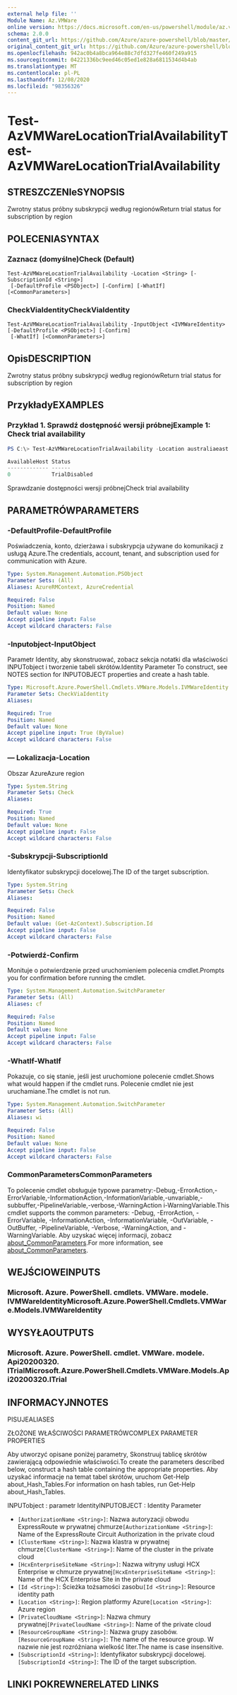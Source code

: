 ```yaml
---
external help file: ''
Module Name: Az.VMWare
online version: https://docs.microsoft.com/en-us/powershell/module/az.vmware/test-azvmwarelocationtrialavailability
schema: 2.0.0
content_git_url: https://github.com/Azure/azure-powershell/blob/master/src/VMWare/help/Test-AzVMWareLocationTrialAvailability.md
original_content_git_url: https://github.com/Azure/azure-powershell/blob/master/src/VMWare/help/Test-AzVMWareLocationTrialAvailability.md
ms.openlocfilehash: 942ac0b4a8bca964e88c7dfd327fe460f249a915
ms.sourcegitcommit: 04221336bc9eed46c05ed1e828a6811534d4b4ab
ms.translationtype: MT
ms.contentlocale: pl-PL
ms.lasthandoff: 12/08/2020
ms.locfileid: "98356326"
---
```

# <span data-ttu-id="3a9bb-101">Test-AzVMWareLocationTrialAvailability</span><span class="sxs-lookup"><span data-stu-id="3a9bb-101">Test-AzVMWareLocationTrialAvailability</span></span>

## <span data-ttu-id="3a9bb-102">STRESZCZENIe</span><span class="sxs-lookup"><span data-stu-id="3a9bb-102">SYNOPSIS</span></span>
<span data-ttu-id="3a9bb-103">Zwrotny status próbny subskrypcji według regionów</span><span class="sxs-lookup"><span data-stu-id="3a9bb-103">Return trial status for subscription by region</span></span>

## <span data-ttu-id="3a9bb-104">POLECENIA</span><span class="sxs-lookup"><span data-stu-id="3a9bb-104">SYNTAX</span></span>

### <span data-ttu-id="3a9bb-105">Zaznacz (domyślne)</span><span class="sxs-lookup"><span data-stu-id="3a9bb-105">Check (Default)</span></span>
```
Test-AzVMWareLocationTrialAvailability -Location <String> [-SubscriptionId <String>]
 [-DefaultProfile <PSObject>] [-Confirm] [-WhatIf] [<CommonParameters>]
```

### <span data-ttu-id="3a9bb-106">CheckViaIdentity</span><span class="sxs-lookup"><span data-stu-id="3a9bb-106">CheckViaIdentity</span></span>
```
Test-AzVMWareLocationTrialAvailability -InputObject <IVMWareIdentity> [-DefaultProfile <PSObject>] [-Confirm]
 [-WhatIf] [<CommonParameters>]
```

## <span data-ttu-id="3a9bb-107">Opis</span><span class="sxs-lookup"><span data-stu-id="3a9bb-107">DESCRIPTION</span></span>
<span data-ttu-id="3a9bb-108">Zwrotny status próbny subskrypcji według regionów</span><span class="sxs-lookup"><span data-stu-id="3a9bb-108">Return trial status for subscription by region</span></span>

## <span data-ttu-id="3a9bb-109">Przykłady</span><span class="sxs-lookup"><span data-stu-id="3a9bb-109">EXAMPLES</span></span>

### <span data-ttu-id="3a9bb-110">Przykład 1. Sprawdź dostępność wersji próbnej</span><span class="sxs-lookup"><span data-stu-id="3a9bb-110">Example 1: Check trial availability</span></span>
```powershell
PS C:\> Test-AzVMWareLocationTrialAvailability -Location australiaeast

AvailableHost Status
------------- ------
0             TrialDisabled
```

<span data-ttu-id="3a9bb-111">Sprawdzanie dostępności wersji próbnej</span><span class="sxs-lookup"><span data-stu-id="3a9bb-111">Check trial availability</span></span>

## <span data-ttu-id="3a9bb-112">PARAMETRÓW</span><span class="sxs-lookup"><span data-stu-id="3a9bb-112">PARAMETERS</span></span>

### <span data-ttu-id="3a9bb-113">-DefaultProfile</span><span class="sxs-lookup"><span data-stu-id="3a9bb-113">-DefaultProfile</span></span>
<span data-ttu-id="3a9bb-114">Poświadczenia, konto, dzierżawa i subskrypcja używane do komunikacji z usługą Azure.</span><span class="sxs-lookup"><span data-stu-id="3a9bb-114">The credentials, account, tenant, and subscription used for communication with Azure.</span></span>

```yaml
Type: System.Management.Automation.PSObject
Parameter Sets: (All)
Aliases: AzureRMContext, AzureCredential

Required: False
Position: Named
Default value: None
Accept pipeline input: False
Accept wildcard characters: False
```

### <span data-ttu-id="3a9bb-115">-Inputobject</span><span class="sxs-lookup"><span data-stu-id="3a9bb-115">-InputObject</span></span>
<span data-ttu-id="3a9bb-116">Parametr Identity, aby skonstruować, zobacz sekcja notatki dla właściwości INPUTobject i tworzenie tabeli skrótów.</span><span class="sxs-lookup"><span data-stu-id="3a9bb-116">Identity Parameter To construct, see NOTES section for INPUTOBJECT properties and create a hash table.</span></span>

```yaml
Type: Microsoft.Azure.PowerShell.Cmdlets.VMWare.Models.IVMWareIdentity
Parameter Sets: CheckViaIdentity
Aliases:

Required: True
Position: Named
Default value: None
Accept pipeline input: True (ByValue)
Accept wildcard characters: False
```

### <span data-ttu-id="3a9bb-117">— Lokalizacja</span><span class="sxs-lookup"><span data-stu-id="3a9bb-117">-Location</span></span>
<span data-ttu-id="3a9bb-118">Obszar Azure</span><span class="sxs-lookup"><span data-stu-id="3a9bb-118">Azure region</span></span>

```yaml
Type: System.String
Parameter Sets: Check
Aliases:

Required: True
Position: Named
Default value: None
Accept pipeline input: False
Accept wildcard characters: False
```

### <span data-ttu-id="3a9bb-119">-Subskrypcji</span><span class="sxs-lookup"><span data-stu-id="3a9bb-119">-SubscriptionId</span></span>
<span data-ttu-id="3a9bb-120">Identyfikator subskrypcji docelowej.</span><span class="sxs-lookup"><span data-stu-id="3a9bb-120">The ID of the target subscription.</span></span>

```yaml
Type: System.String
Parameter Sets: Check
Aliases:

Required: False
Position: Named
Default value: (Get-AzContext).Subscription.Id
Accept pipeline input: False
Accept wildcard characters: False
```

### <span data-ttu-id="3a9bb-121">-Potwierdź</span><span class="sxs-lookup"><span data-stu-id="3a9bb-121">-Confirm</span></span>
<span data-ttu-id="3a9bb-122">Monituje o potwierdzenie przed uruchomieniem polecenia cmdlet.</span><span class="sxs-lookup"><span data-stu-id="3a9bb-122">Prompts you for confirmation before running the cmdlet.</span></span>

```yaml
Type: System.Management.Automation.SwitchParameter
Parameter Sets: (All)
Aliases: cf

Required: False
Position: Named
Default value: None
Accept pipeline input: False
Accept wildcard characters: False
```

### <span data-ttu-id="3a9bb-123">-WhatIf</span><span class="sxs-lookup"><span data-stu-id="3a9bb-123">-WhatIf</span></span>
<span data-ttu-id="3a9bb-124">Pokazuje, co się stanie, jeśli jest uruchomione polecenie cmdlet.</span><span class="sxs-lookup"><span data-stu-id="3a9bb-124">Shows what would happen if the cmdlet runs.</span></span>
<span data-ttu-id="3a9bb-125">Polecenie cmdlet nie jest uruchamiane.</span><span class="sxs-lookup"><span data-stu-id="3a9bb-125">The cmdlet is not run.</span></span>

```yaml
Type: System.Management.Automation.SwitchParameter
Parameter Sets: (All)
Aliases: wi

Required: False
Position: Named
Default value: None
Accept pipeline input: False
Accept wildcard characters: False
```

### <span data-ttu-id="3a9bb-126">CommonParameters</span><span class="sxs-lookup"><span data-stu-id="3a9bb-126">CommonParameters</span></span>
<span data-ttu-id="3a9bb-127">To polecenie cmdlet obsługuje typowe parametry:-Debug,-ErrorAction,-ErrorVariable,-InformationAction,-InformationVariable,-unvariable,-subbuffer,-PipelineVariable,-verbose,-WarningAction i-WarningVariable.</span><span class="sxs-lookup"><span data-stu-id="3a9bb-127">This cmdlet supports the common parameters: -Debug, -ErrorAction, -ErrorVariable, -InformationAction, -InformationVariable, -OutVariable, -OutBuffer, -PipelineVariable, -Verbose, -WarningAction, and -WarningVariable.</span></span> <span data-ttu-id="3a9bb-128">Aby uzyskać więcej informacji, zobacz [about_CommonParameters](http://go.microsoft.com/fwlink/?LinkID=113216).</span><span class="sxs-lookup"><span data-stu-id="3a9bb-128">For more information, see [about_CommonParameters](http://go.microsoft.com/fwlink/?LinkID=113216).</span></span>

## <span data-ttu-id="3a9bb-129">WEJŚCIOWE</span><span class="sxs-lookup"><span data-stu-id="3a9bb-129">INPUTS</span></span>

### <span data-ttu-id="3a9bb-130">Microsoft. Azure. PowerShell. cmdlets. VMWare. modele. IVMWareIdentity</span><span class="sxs-lookup"><span data-stu-id="3a9bb-130">Microsoft.Azure.PowerShell.Cmdlets.VMWare.Models.IVMWareIdentity</span></span>

## <span data-ttu-id="3a9bb-131">WYSYŁA</span><span class="sxs-lookup"><span data-stu-id="3a9bb-131">OUTPUTS</span></span>

### <span data-ttu-id="3a9bb-132">Microsoft. Azure. PowerShell. cmdlet. VMWare. modele. Api20200320. ITrial</span><span class="sxs-lookup"><span data-stu-id="3a9bb-132">Microsoft.Azure.PowerShell.Cmdlets.VMWare.Models.Api20200320.ITrial</span></span>

## <span data-ttu-id="3a9bb-133">INFORMACYJN</span><span class="sxs-lookup"><span data-stu-id="3a9bb-133">NOTES</span></span>

<span data-ttu-id="3a9bb-134">PISUJE</span><span class="sxs-lookup"><span data-stu-id="3a9bb-134">ALIASES</span></span>

<span data-ttu-id="3a9bb-135">ZŁOŻONE WŁAŚCIWOŚCI PARAMETRÓW</span><span class="sxs-lookup"><span data-stu-id="3a9bb-135">COMPLEX PARAMETER PROPERTIES</span></span>

<span data-ttu-id="3a9bb-136">Aby utworzyć opisane poniżej parametry, Skonstruuj tablicę skrótów zawierającą odpowiednie właściwości.</span><span class="sxs-lookup"><span data-stu-id="3a9bb-136">To create the parameters described below, construct a hash table containing the appropriate properties.</span></span> <span data-ttu-id="3a9bb-137">Aby uzyskać informacje na temat tabel skrótów, uruchom Get-Help about_Hash_Tables.</span><span class="sxs-lookup"><span data-stu-id="3a9bb-137">For information on hash tables, run Get-Help about_Hash_Tables.</span></span>


<span data-ttu-id="3a9bb-138">INPUTobject <IVMWareIdentity> : parametr Identity</span><span class="sxs-lookup"><span data-stu-id="3a9bb-138">INPUTOBJECT <IVMWareIdentity>: Identity Parameter</span></span>
  - <span data-ttu-id="3a9bb-139">`[AuthorizationName <String>]`: Nazwa autoryzacji obwodu ExpressRoute w prywatnej chmurze</span><span class="sxs-lookup"><span data-stu-id="3a9bb-139">`[AuthorizationName <String>]`: Name of the ExpressRoute Circuit Authorization in the private cloud</span></span>
  - <span data-ttu-id="3a9bb-140">`[ClusterName <String>]`: Nazwa klastra w prywatnej chmurze</span><span class="sxs-lookup"><span data-stu-id="3a9bb-140">`[ClusterName <String>]`: Name of the cluster in the private cloud</span></span>
  - <span data-ttu-id="3a9bb-141">`[HcxEnterpriseSiteName <String>]`: Nazwa witryny usługi HCX Enterprise w chmurze prywatnej</span><span class="sxs-lookup"><span data-stu-id="3a9bb-141">`[HcxEnterpriseSiteName <String>]`: Name of the HCX Enterprise Site in the private cloud</span></span>
  - <span data-ttu-id="3a9bb-142">`[Id <String>]`: Ścieżka tożsamości zasobu</span><span class="sxs-lookup"><span data-stu-id="3a9bb-142">`[Id <String>]`: Resource identity path</span></span>
  - <span data-ttu-id="3a9bb-143">`[Location <String>]`: Region platformy Azure</span><span class="sxs-lookup"><span data-stu-id="3a9bb-143">`[Location <String>]`: Azure region</span></span>
  - <span data-ttu-id="3a9bb-144">`[PrivateCloudName <String>]`: Nazwa chmury prywatnej</span><span class="sxs-lookup"><span data-stu-id="3a9bb-144">`[PrivateCloudName <String>]`: Name of the private cloud</span></span>
  - <span data-ttu-id="3a9bb-145">`[ResourceGroupName <String>]`: Nazwa grupy zasobów.</span><span class="sxs-lookup"><span data-stu-id="3a9bb-145">`[ResourceGroupName <String>]`: The name of the resource group.</span></span> <span data-ttu-id="3a9bb-146">W nazwie nie jest rozróżniana wielkość liter.</span><span class="sxs-lookup"><span data-stu-id="3a9bb-146">The name is case insensitive.</span></span>
  - <span data-ttu-id="3a9bb-147">`[SubscriptionId <String>]`: Identyfikator subskrypcji docelowej.</span><span class="sxs-lookup"><span data-stu-id="3a9bb-147">`[SubscriptionId <String>]`: The ID of the target subscription.</span></span>

## <span data-ttu-id="3a9bb-148">LINKI POKREWNE</span><span class="sxs-lookup"><span data-stu-id="3a9bb-148">RELATED LINKS</span></span>

